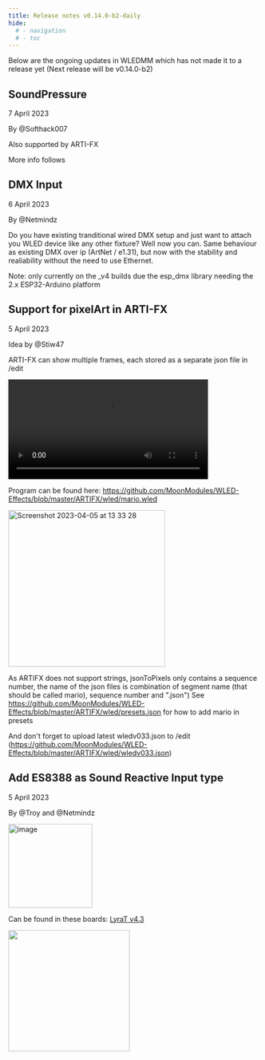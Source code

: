 ```yaml
---
title: Release notes v0.14.0-b2-daily
hide:
  # - navigation
  # - toc
---
```


Below are the ongoing updates in WLEDMM which has not made it to a release yet (Next release will be v0.14.0-b2)

## SoundPressure
7 April 2023

By @Softhack007

Also supported by ARTI-FX

More info follows

## DMX Input
 
6 April 2023
  
By @Netmindz
  
Do you have existing tranditional wired DMX setup and just want to attach you WLED device like any other fixture? Well now you can.
Same behaviour as existing DMX over ip (ArtNet / e1.31), but now with the stability and realiability without the need to use Ethernet.
  
Note: only currently on the _v4 builds due the esp_dmx library needing the 2.x ESP32-Arduino platform

## Support for pixelArt in ARTI-FX
5 April 2023

Idea by @Stiw47

ARTI-FX can show multiple frames, each stored as a separate json file in <ip>/edit

<video width="400" autoplay><source src="https://user-images.githubusercontent.com/1737159/230075460-6652b18e-23ab-4138-a49c-e919b0bcb639.mov" type="video/mp4"></video>

Program can be found here: https://github.com/MoonModules/WLED-Effects/blob/master/ARTIFX/wled/mario.wled

<img width="314" alt="Screenshot 2023-04-05 at 13 33 28" src="https://user-images.githubusercontent.com/1737159/230075763-6186f8bd-e915-4f63-a7bb-6ea9e3dd2249.png">

As ARTIFX does not support strings, jsonToPixels only contains a sequence number, the name of the json files is combination of segment name (that should be called mario), sequence number and ".json")
See https://github.com/MoonModules/WLED-Effects/blob/master/ARTIFX/wled/presets.json for how to add mario in presets 

And don't forget to upload latest wledv033.json to <ip>/edit (https://github.com/MoonModules/WLED-Effects/blob/master/ARTIFX/wled/wledv033.json)

## Add ES8388 as Sound Reactive Input type
5 April 2023
  
By @Troy and @Netmindz

<img width="168" alt="image" src="https://user-images.githubusercontent.com/91013628/230325351-fe984cbe-625a-4f51-94d5-d5d79c821259.png">

Can be found in these boards:
[LyraT v4.3](https://espressif-docs.readthedocs-hosted.com/projects/esp-adf/en/latest/design-guide/dev-boards/board-esp32-lyrat-v4.3.html)

<img width="243" src="https://user-images.githubusercontent.com/1737159/230074117-97d75509-5511-47d2-a0c5-87ad622085c1.jpeg">


